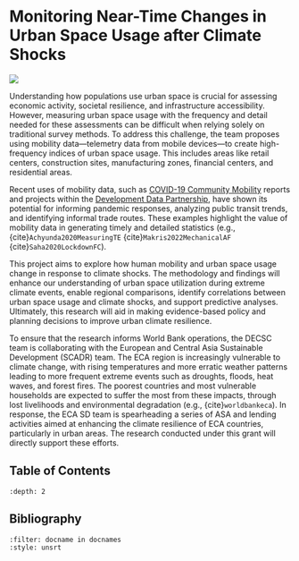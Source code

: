 # Monitoring Near-Time Changes in Urban Space Usage after Climate Shocks

![](https://img.shields.io/badge/project--status-work--in--progress-orange)

Understanding how populations use urban space is crucial for assessing economic activity, societal resilience, and infrastructure accessibility. However, measuring urban space usage with the frequency and detail needed for these assessments can be difficult when relying solely on traditional survey methods. To address this challenge, the team proposes using mobility data—telemetry data from mobile devices—to create high-frequency indices of urban space usage. This includes areas like retail centers, construction sites, manufacturing zones, financial centers, and residential areas.

Recent uses of mobility data, such as [COVID-19 Community Mobility](https://www.google.com/covid19/mobility/) reports and projects within the [Development Data Partnership](https:/datapartnership.org), have shown its potential for informing pandemic responses, analyzing public transit trends, and identifying informal trade routes. These examples highlight the value of mobility data in generating timely and detailed statistics (e.g., {cite}`Achyunda2020MeasuringTE` {cite}`Makris2022MechanicalAF` {cite}`Saha2020LockdownFC`).

This project aims to explore how human mobility and urban space usage change in response to climate shocks. The methodology and findings will enhance our understanding of urban space utilization during extreme climate events, enable regional comparisons, identify correlations between urban space usage and climate shocks, and support predictive analyses. Ultimately, this research will aid in making evidence-based policy and planning decisions to improve urban climate resilience.

To ensure that the research informs World Bank operations, the DECSC team is collaborating with the European and Central Asia Sustainable Development (SCADR) team. The ECA region is increasingly vulnerable to climate change, with rising temperatures and more erratic weather patterns leading to more frequent extreme events such as droughts, floods, heat waves, and forest fires. The poorest countries and most vulnerable households are expected to suffer the most from these impacts, through lost livelihoods and environmental degradation (e.g., {cite}`worldbankeca`). In response, the ECA SD team is spearheading a series of ASA and lending activities aimed at enhancing the climate resilience of ECA countries, particularly in urban areas. The research conducted under this grant will directly support these efforts.

## Table of Contents

```{tableofcontents}
:depth: 2
```

## Bibliography

```{bibliography}
:filter: docname in docnames
:style: unsrt
```
